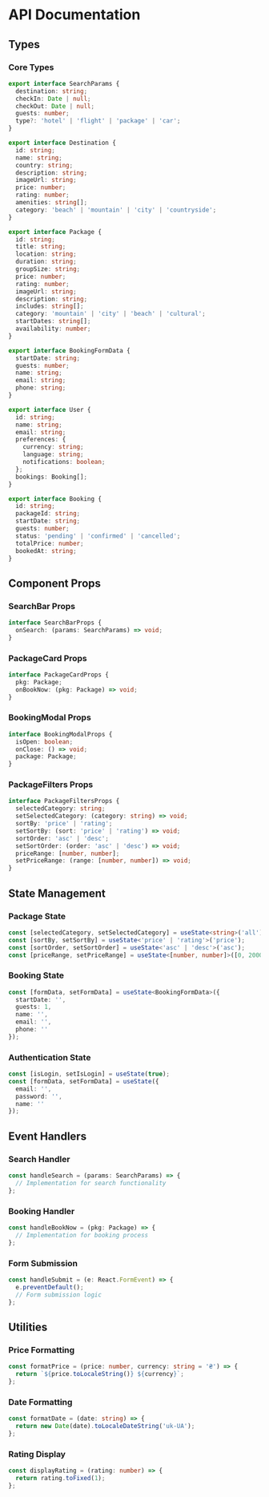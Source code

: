 # API Documentation

## Types

### Core Types

```typescript
export interface SearchParams {
  destination: string;
  checkIn: Date | null;
  checkOut: Date | null;
  guests: number;
  type?: 'hotel' | 'flight' | 'package' | 'car';
}

export interface Destination {
  id: string;
  name: string;
  country: string;
  description: string;
  imageUrl: string;
  price: number;
  rating: number;
  amenities: string[];
  category: 'beach' | 'mountain' | 'city' | 'countryside';
}

export interface Package {
  id: string;
  title: string;
  location: string;
  duration: string;
  groupSize: string;
  price: number;
  rating: number;
  imageUrl: string;
  description: string;
  includes: string[];
  category: 'mountain' | 'city' | 'beach' | 'cultural';
  startDates: string[];
  availability: number;
}

export interface BookingFormData {
  startDate: string;
  guests: number;
  name: string;
  email: string;
  phone: string;
}

export interface User {
  id: string;
  name: string;
  email: string;
  preferences: {
    currency: string;
    language: string;
    notifications: boolean;
  };
  bookings: Booking[];
}

export interface Booking {
  id: string;
  packageId: string;
  startDate: string;
  guests: number;
  status: 'pending' | 'confirmed' | 'cancelled';
  totalPrice: number;
  bookedAt: string;
}
```

## Component Props

### SearchBar Props
```typescript
interface SearchBarProps {
  onSearch: (params: SearchParams) => void;
}
```

### PackageCard Props
```typescript
interface PackageCardProps {
  pkg: Package;
  onBookNow: (pkg: Package) => void;
}
```

### BookingModal Props
```typescript
interface BookingModalProps {
  isOpen: boolean;
  onClose: () => void;
  package: Package;
}
```

### PackageFilters Props
```typescript
interface PackageFiltersProps {
  selectedCategory: string;
  setSelectedCategory: (category: string) => void;
  sortBy: 'price' | 'rating';
  setSortBy: (sort: 'price' | 'rating') => void;
  sortOrder: 'asc' | 'desc';
  setSortOrder: (order: 'asc' | 'desc') => void;
  priceRange: [number, number];
  setPriceRange: (range: [number, number]) => void;
}
```

## State Management

### Package State
```typescript
const [selectedCategory, setSelectedCategory] = useState<string>('all');
const [sortBy, setSortBy] = useState<'price' | 'rating'>('price');
const [sortOrder, setSortOrder] = useState<'asc' | 'desc'>('asc');
const [priceRange, setPriceRange] = useState<[number, number]>([0, 20000]);
```

### Booking State
```typescript
const [formData, setFormData] = useState<BookingFormData>({
  startDate: '',
  guests: 1,
  name: '',
  email: '',
  phone: ''
});
```

### Authentication State
```typescript
const [isLogin, setIsLogin] = useState(true);
const [formData, setFormData] = useState({
  email: '',
  password: '',
  name: ''
});
```

## Event Handlers

### Search Handler
```typescript
const handleSearch = (params: SearchParams) => {
  // Implementation for search functionality
};
```

### Booking Handler
```typescript
const handleBookNow = (pkg: Package) => {
  // Implementation for booking process
};
```

### Form Submission
```typescript
const handleSubmit = (e: React.FormEvent) => {
  e.preventDefault();
  // Form submission logic
};
```

## Utilities

### Price Formatting
```typescript
const formatPrice = (price: number, currency: string = '₴') => {
  return `${price.toLocaleString()} ${currency}`;
};
```

### Date Formatting
```typescript
const formatDate = (date: string) => {
  return new Date(date).toLocaleDateString('uk-UA');
};
```

### Rating Display
```typescript
const displayRating = (rating: number) => {
  return rating.toFixed(1);
};
```